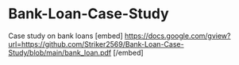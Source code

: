 # Bank-Loan-Case-Study
Case study on bank loans
[embed]
https://docs.google.com/gview?url=https://github.com/Striker2569/Bank-Loan-Case-Study/blob/main/bank_loan.pdf
[/embed]
